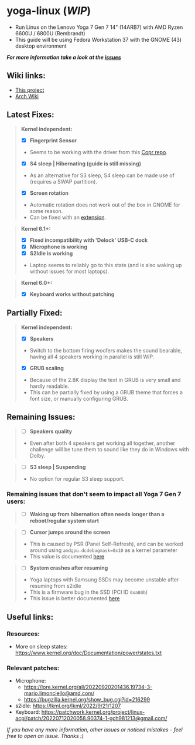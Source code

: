 # yoga-linux (_WIP_)
 - Run Linux on the Lenovo Yoga 7 Gen 7 14" (14ARB7) with AMD Ryzen 6600U / 6800U (Rembrandt)
 - This guide will be using Fedora Workstation 37 with the GNOME (43) desktop environment

_**For more information take a look at the [issues](https://github.com/tomsom/yoga-linux/issues)**_

## Wiki links:
 - [This project](../../wiki)
 - [Arch Wiki](https://wiki.archlinux.org/title/Lenovo_Yoga_7_Gen_7_(14ARB7))

## Latest Fixes:
> **Kernel independent:**
 > - [x] **Fingerprint Sensor**
 > - Seems to be working with the driver from this [Copr repo](https://copr.fedorainfracloud.org/coprs/d-k-bo/libfprint-goodixtls/).
 > - [x] **S4 sleep | Hibernating (guide is still missing)**
 > - As an alternative for S3 sleep, S4 sleep can be made use of (requires a SWAP partition).
 > - [x] **Screen rotation**
 > - Automatic rotation does not work out of the box in GNOME for some reason.
 > - Can be fixed with an [extension](https://github.com/shyzus/gnome-shell-extension-screen-autorotate).
 
> **Kernel 6.1+:**
 > - [x] **Fixed incompatibility with 'Delock' USB-C dock**
 > - [x] **Microphone is working**
 > - [x] **S2Idle is working**
 > - Laptop seems to reliably go to this state (and is also waking up without issues for most laptops).

> **Kernel 6.0+:**
 > - [x] **Keyboard works without patching**

## Partially Fixed:
> **Kernel independent:**
> - [x] **Speakers**
> - Switch to the bottom firing woofers makes the sound bearable, having all 4 speakers working in parallel is still WIP.
> - [X] **GRUB scaling**
> 
> - Because of the 2.8K display the text in GRUB is very small and hardly readable.
> - This can be partially fixed by using a GRUB theme that forces a font size, or manually configuring GRUB.

## Remaining Issues:
> - [ ] **Speakers quality**
> - Even after both 4 speakers get working all together, another challenge will be tune them to sound like they do in Windows with Dolby.

> - [ ] **S3 sleep | Suspending**
> - No option for regular S3 sleep support.

### Remaining issues that don't seem to impact all Yoga 7 Gen 7 users:

 > - [ ] **Waking up from hibernation often needs longer than a reboot/regular system start**

 > - [ ] **Cursor jumps around the screen**
 >  - This is caused by PSR (Panel Self-Refresh), and can be worked around using `amdgpu.dcdebugmask=0x10` as a kernel parameter
 >  - This value is documented [here](https://github.com/torvalds/linux/blob/8813381a62e1f1703f8fbeccc5fa4fcc988be882/drivers/gpu/drm/amd/include/amd_shared.h#L250)

 > - [ ] **System crashes after resuming**
 >  - Yoga laptops with Samsung SSDs may become unstable after resuming from s2idle
 >  - This is a firmware bug in the SSD (PCI ID `0xa80b`)
 >  - This issue is better documented [here](https://github.com/tomsom/yoga-linux/issues/9)

## Useful links:
### Resources:
 - More on sleep states: https://www.kernel.org/doc/Documentation/power/states.txt

### Relevant patches:
 - Microphone:
   - https://lore.kernel.org/all/20220920201436.19734-3-mario.limonciello@amd.com/
   - https://bugzilla.kernel.org/show_bug.cgi?id=216299
 - s2idle: https://lkml.org/lkml/2022/9/21/1207
 - Keyboard: https://patchwork.kernel.org/project/linux-acpi/patch/20220712020058.90374-1-gch981213@gmail.com/

_If you have any more information, other issues or noticed mistakes - feel free to open an issue. Thanks :)_
